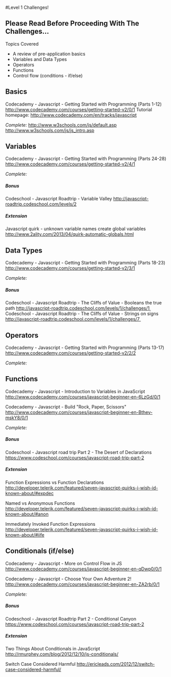 #Level 1 Challenges!

## Please Read Before Proceeding With The Challenges...

Topics Covered

- A review of pre-application basics
- Variables and Data Types
- Operators
- Functions
- Control flow (conditions - if/else)

## Basics
Codecademy - Javascript - Getting Started with Programming (Parts 1-12)
<http://www.codecademy.com/courses/getting-started-v2/0/1>
Tutorial homepage: <http://www.codecademy.com/en/tracks/javascript>

*Complete:* 
<http://www.w3schools.com/js/default.asp>
<http://www.w3schools.com/js/js_intro.asp>

## Variables
Codecademy - Javascript - Getting Started with Programming (Parts 24-28)
<http://www.codecademy.com/courses/getting-started-v2/4/1>

*Complete:*

##### Bonus

Codeschool - Javascript Roadtrip - Variable Valley
<http://javascript-roadtrip.codeschool.com/levels/2>

##### Extension

Javascript quirk - unknown variable names create global variables
<http://www.2ality.com/2013/04/quirk-automatic-globals.html>

## Data Types
Codecademy - Javascript - Getting Started with Programming (Parts 18-23)
<http://www.codecademy.com/courses/getting-started-v2/3/1>

*Complete:*

##### Bonus

Codeschool - Javascript Roadtrip - The Cliffs of Value - Booleans the true path
<http://javascript-roadtrip.codeschool.com/levels/1/challenges/1 >
Codeschool - Javascript Roadtrip - The Cliffs of Value - Strings on signs
<http://javascript-roadtrip.codeschool.com/levels/1/challenges/7 >

## Operators
Codecademy - Javascript - Getting Started with Programming (Parts 13-17)
<http://www.codecademy.com/courses/getting-started-v2/2/2>

*Complete:*

## Functions
Codecademy - Javascript - Introduction to Variables in JavaScript
<http://www.codecademy.com/courses/javascript-beginner-en-6LzGd/0/1>

Codecademy - Javascript - Build "Rock, Paper, Scissors"
<http://www.codecademy.com/courses/javascript-beginner-en-Bthev-mskY8/0/1>

*Complete:*

##### Bonus

Codeschool - Javascript road trip Part 2 - The Desert of Declarations
<https://www.codeschool.com/courses/javascript-road-trip-part-2>

##### Extension

Function Expressions vs Function Declarations
<http://developer.telerik.com/featured/seven-javascript-quirks-i-wish-id-known-about/#expdec>

Named vs Anonymous Functions
<http://developer.telerik.com/featured/seven-javascript-quirks-i-wish-id-known-about/#anon>

Immediately Invoked Function Expressions
<http://developer.telerik.com/featured/seven-javascript-quirks-i-wish-id-known-about/#iife>

## Conditionals (if/else)

Codecademy - Javascript - More on Control Flow in JS
<http://www.codecademy.com/courses/javascript-beginner-en-qDwp0/0/1>

Codecademy - Javascript - Choose Your Own Adventure 2!
<http://www.codecademy.com/courses/javascript-beginner-en-ZA2rb/0/1>

*Complete:*

##### Bonus

Codeschool - Javascript Roadtrip Part 2 - Conditional Canyon
<https://www.codeschool.com/courses/javascript-road-trip-part-2>

##### Extension

Two Things About Conditionals in JavaScript
<http://rmurphey.com/blog/2012/12/10/js-conditionals/>

Switch Case Considered Harmful
<http://ericleads.com/2012/12/switch-case-considered-harmful/>
